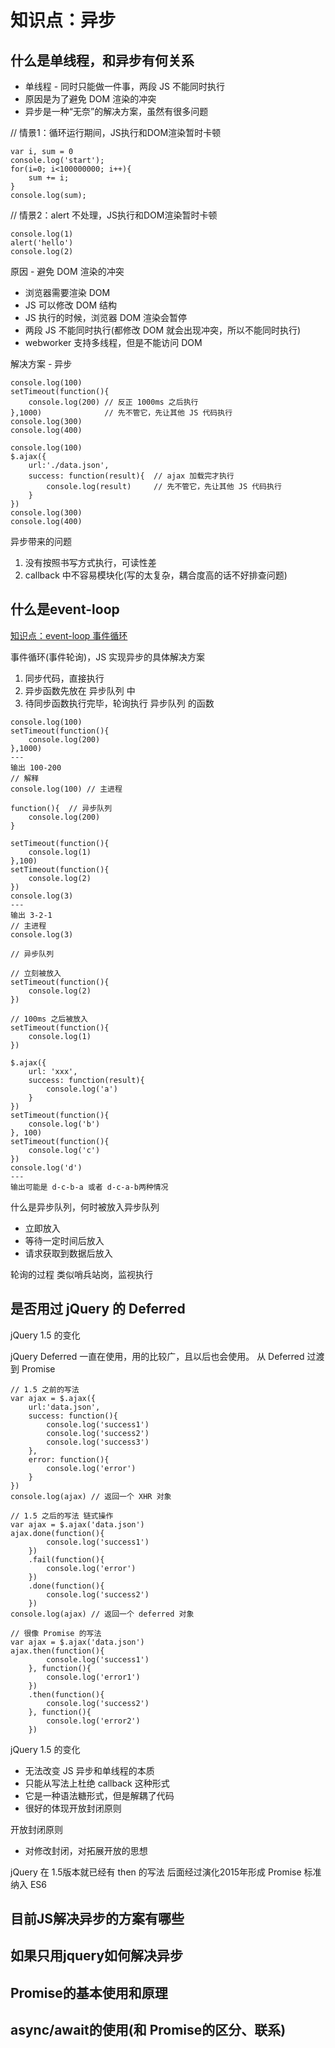# 知识点：异步

## 什么是单线程，和异步有何关系

- 单线程 - 同时只能做一件事，两段 JS 不能同时执行
- 原因是为了避免 DOM 渲染的冲突
- 异步是一种“无奈”的解决方案，虽然有很多问题

// 情景1：循环运行期间，JS执行和DOM渲染暂时卡顿
```
var i, sum = 0
console.log('start');
for(i=0; i<100000000; i++){
    sum += i;
}
console.log(sum);
```
// 情景2：alert 不处理，JS执行和DOM渲染暂时卡顿
```
console.log(1)
alert('hello')
console.log(2)
```

原因 - 避免 DOM 渲染的冲突
- 浏览器需要渲染 DOM
- JS 可以修改 DOM 结构
- JS 执行的时候，浏览器 DOM 渲染会暂停
- 两段 JS 不能同时执行(都修改 DOM 就会出现冲突，所以不能同时执行)
- webworker 支持多线程，但是不能访问 DOM 

解决方案 - 异步
```
console.log(100)
setTimeout(function(){
    console.log(200) // 反正 1000ms 之后执行
},1000)              // 先不管它，先让其他 JS 代码执行
console.log(300)
console.log(400)
```
```
console.log(100)
$.ajax({
    url:'./data.json',
    success: function(result){  // ajax 加载完才执行
        console.log(result)     // 先不管它，先让其他 JS 代码执行
    }
})
console.log(300)
console.log(400)
```
异步带来的问题
1. 没有按照书写方式执行，可读性差
2. callback 中不容易模块化(写的太复杂，耦合度高的话不好排查问题)

## 什么是event-loop
[知识点：event-loop 事件循环](知识点：event-loop（事件循环）机制.md)

事件循环(事件轮询)，JS 实现异步的具体解决方案

1. 同步代码，直接执行
2. 异步函数先放在 异步队列 中
3. 待同步函数执行完毕，轮询执行 异步队列 的函数
```
console.log(100)
setTimeout(function(){
    console.log(200)
},1000)
---
输出 100-200
// 解释
console.log(100) // 主进程

function(){  // 异步队列
    console.log(200)
}
```
```
setTimeout(function(){
    console.log(1)
},100)
setTimeout(function(){
    console.log(2)
})
console.log(3)
---
输出 3-2-1
// 主进程
console.log(3)

// 异步队列

// 立刻被放入
setTimeout(function(){
    console.log(2)
})

// 100ms 之后被放入
setTimeout(function(){
    console.log(1)
})
```

```
$.ajax({
    url: 'xxx',
    success: function(result){
        console.log('a')
    }
})
setTimeout(function(){
    console.log('b')
}, 100)
setTimeout(function(){
    console.log('c')
})
console.log('d')
---
输出可能是 d-c-b-a 或者 d-c-a-b两种情况
```

什么是异步队列，何时被放入异步队列
- 立即放入
- 等待一定时间后放入
- 请求获取到数据后放入

轮询的过程
类似哨兵站岗，监视执行

## 是否用过 jQuery 的 Deferred
jQuery 1.5 的变化

jQuery Deferred 一直在使用，用的比较广，且以后也会使用。
从 Deferred 过渡到 Promise

```
// 1.5 之前的写法
var ajax = $.ajax({
    url:'data.json',
    success: function(){
        console.log('success1')        
        console.log('success2')        
        console.log('success3')        
    },
    error: function(){
        console.log('error')
    }
})
console.log(ajax) // 返回一个 XHR 对象

// 1.5 之后的写法 链式操作
var ajax = $.ajax('data.json')
ajax.done(function(){
        console.log('success1')
    })
    .fail(function(){
        console.log('error')
    })
    .done(function(){
        console.log('success2')
    })
console.log(ajax) // 返回一个 deferred 对象
```
```
// 很像 Promise 的写法
var ajax = $.ajax('data.json')
ajax.then(function(){
        console.log('success1')
    }, function(){
        console.log('error1')
    })
    .then(function(){
        console.log('success2')
    }, function(){
        console.log('error2')
    })
```

jQuery 1.5 的变化
- 无法改变 JS 异步和单线程的本质
- 只能从写法上杜绝 callback 这种形式
- 它是一种语法糖形式，但是解耦了代码
- 很好的体现开放封闭原则 

开放封闭原则
- 对修改封闭，对拓展开放的思想

jQuery 在 1.5版本就已经有 then 的写法
后面经过演化2015年形成 Promise 标准 纳入 ES6


## 目前JS解决异步的方案有哪些

## 如果只用jquery如何解决异步

## Promise的基本使用和原理

## async/await的使用(和 Promise的区分、联系)

